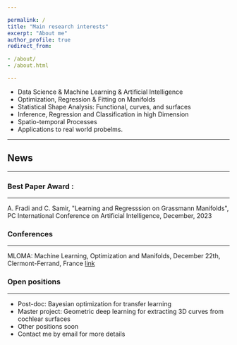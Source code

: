```yaml
---

permalink: /
title: "Main research interests"
excerpt: "About me"
author_profile: true
redirect_from: 

- /about/
- /about.html

---
```


- Data Science & Machine Learning & Artificial Intelligence
- Optimization, Regression & Fitting on Manifolds
- Statistical Shape Analysis: Functional, curves, and surfaces
- Inference, Regression and Classification in high Dimension
- Spatio-temporal Processes
- Applications to real world probelms.
  
-------------------
## News 
-------------------

### Best Paper Award :
---------------------
A. Fradi and C. Samir, "Learning and Regresssion on Grassmann Manifolds", 
PC International Conference on Artificial Intelligence, December, 2023

### Conferences 
-------------------
MLOMA: Machine Learning, Optimization and Manifolds, December 22th, Clermont-Ferrand, France 
[link](https://mloma.sciencesconf.org/)

### Open positions
-------------------

- Post-doc:  Bayesian optimization for transfer learning
- Master project: Geometric deep learning for extracting 3D curves from cochlear surfaces     
- Other positions soon 
- Contact me by email for more details 
